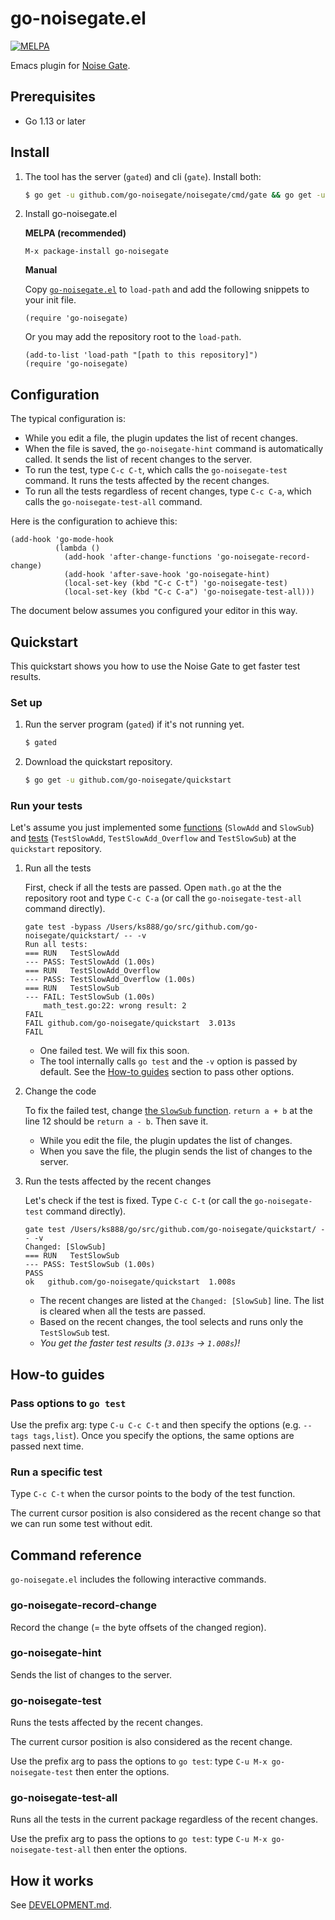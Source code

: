 # go-noisegate.el

[![MELPA](https://melpa.org/packages/go-noisegate-badge.svg)](https://melpa.org/#/go-noisegate)

Emacs plugin for [Noise Gate](https://github.com/go-noisegate/noisegate).

## Prerequisites

* Go 1.13 or later

## Install

1. The tool has the server (`gated`) and cli (`gate`). Install both:

   ```sh
   $ go get -u github.com/go-noisegate/noisegate/cmd/gate && go get -u github.com/go-noisegate/noisegate/cmd/gated
   ```

2. Install go-noisegate.el

   **MELPA (recommended)**

   ```
   M-x package-install go-noisegate
   ```

   **Manual**

   Copy [`go-noisegate.el`](https://raw.githubusercontent.com/go-noisegate/go-noisegate.el/master/go-noisegate.el) to `load-path` and add the following snippets to your init file.

   ```
   (require 'go-noisegate)
   ```

   Or you may add the repository root to the `load-path`.

   ```
   (add-to-list 'load-path "[path to this repository]")
   (require 'go-noisegate)
   ```

## Configuration

The typical configuration is:
* While you edit a file, the plugin updates the list of recent changes.
* When the file is saved, the `go-noisegate-hint` command is automatically called. It sends the list of recent changes to the server.
* To run the test, type `C-c C-t`, which calls the `go-noisegate-test` command. It runs the tests affected by the recent changes.
* To run all the tests regardless of recent changes, type `C-c C-a`, which calls the `go-noisegate-test-all` command.


Here is the configuration to achieve this:

```
(add-hook 'go-mode-hook
          (lambda ()
            (add-hook 'after-change-functions 'go-noisegate-record-change)
            (add-hook 'after-save-hook 'go-noisegate-hint)
            (local-set-key (kbd "C-c C-t") 'go-noisegate-test)
            (local-set-key (kbd "C-c C-a") 'go-noisegate-test-all)))
```

The document below assumes you configured your editor in this way.

## Quickstart

This quickstart shows you how to use the Noise Gate to get faster test results.

### Set up

1. Run the server program (`gated`) if it's not running yet.

   ```sh
   $ gated
   ```

2. Download the quickstart repository.

   ```sh
   $ go get -u github.com/go-noisegate/quickstart
   ```

### Run your tests

Let's assume you just implemented some [functions](https://github.com/go-noisegate/quickstart/blob/master/math.go) (`SlowAdd` and `SlowSub`) and [tests](https://github.com/go-noisegate/quickstart/blob/master/math_test.go) (`TestSlowAdd`, `TestSlowAdd_Overflow` and `TestSlowSub`) at the `quickstart` repository.

1. Run all the tests

   First, check if all the tests are passed. Open `math.go` at the the repository root and type `C-c C-a` (or call the `go-noisegate-test-all` command directly).

   ```
   gate test -bypass /Users/ks888/go/src/github.com/go-noisegate/quickstart/ -- -v 
   Run all tests:
   === RUN   TestSlowAdd
   --- PASS: TestSlowAdd (1.00s)
   === RUN   TestSlowAdd_Overflow
   --- PASS: TestSlowAdd_Overflow (1.00s)
   === RUN   TestSlowSub
   --- FAIL: TestSlowSub (1.00s)
       math_test.go:22: wrong result: 2
   FAIL
   FAIL	github.com/go-noisegate/quickstart	3.013s
   FAIL
   ```

   * One failed test. We will fix this soon.
   * The tool internally calls `go test` and the `-v` option is passed by default. See the [How-to guides](#how-to-guides) section to pass other options.

2. Change the code

   To fix the failed test, change [the `SlowSub` function](https://github.com/go-noisegate/quickstart/blob/master/math.go#L12). `return a + b` at the line 12 should be `return a - b`. Then save it.

   * While you edit the file, the plugin updates the list of changes.
   * When you save the file, the plugin sends the list of changes to the server.

3. Run the tests affected by the recent changes

   Let's check if the test is fixed. Type `C-c C-t` (or call the `go-noisegate-test` command directly).

   ```
   gate test /Users/ks888/go/src/github.com/go-noisegate/quickstart/ -- -v 
   Changed: [SlowSub]
   === RUN   TestSlowSub
   --- PASS: TestSlowSub (1.00s)
   PASS
   ok  	github.com/go-noisegate/quickstart	1.008s
   ```

   * The recent changes are listed at the `Changed: [SlowSub]` line. The list is cleared when all the tests are passed.
   * Based on the recent changes, the tool selects and runs only the `TestSlowSub` test.
   * *You get the faster test results (`3.013s` -> `1.008s`)!*

## How-to guides

### Pass options to `go test`

Use the prefix arg: type `C-u C-c C-t` and then specify the options (e.g. `--tags tags,list`). Once you specify the options, the same options are passed next time.

### Run a specific test

Type `C-c C-t` when the cursor points to the body of the test function.

The current cursor position is also considered as the recent change so that we can run some test without edit.

## Command reference

`go-noisegate.el` includes the following interactive commands.

### go-noisegate-record-change

Record the change (= the byte offsets of the changed region).

### go-noisegate-hint

Sends the list of changes to the server.

### go-noisegate-test

Runs the tests affected by the recent changes.

The current cursor position is also considered as the recent change.

Use the prefix arg to pass the options to `go test`: type `C-u M-x go-noisegate-test` then enter the options.

### go-noisegate-test-all

Runs all the tests in the current package regardless of the recent changes.

Use the prefix arg to pass the options to `go test`: type `C-u M-x go-noisegate-test-all` then enter the options.

## How it works

See [DEVELOPMENT.md](https://github.com/go-noisegate/noisegate/blob/master/DEVELOPMENT.md).

